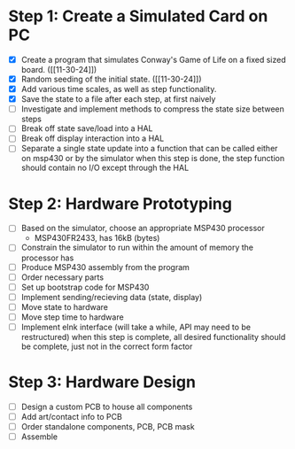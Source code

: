 # Step 1: Create a Simulated Card on PC
- [x] Create a program that simulates Conway's Game of Life on a fixed sized board. ([[11-30-24]])
- [x] Random seeding of the initial state. ([[11-30-24]])
- [x] Add various time scales, as well as step functionality.
- [x] Save the state to a file after each step, at first naively 
- [ ] Investigate and implement methods to compress the state size between steps
- [ ] Break off state save/load into a HAL
- [ ] Break off display interaction into a HAL
- [ ] Separate a single state update into a function that can be called either on msp430 or by the simulator
when this step is done, the step function should contain no I/O except through the HAL
# Step 2: Hardware Prototyping
- [ ] Based on the simulator, choose an appropriate MSP430 processor
	- MSP430FR2433, has 16kB (bytes)
- [ ] Constrain the simulator to run within the amount of memory the processor has
- [ ] Produce MSP430 assembly from the program
- [ ] Order necessary parts
- [ ] Set up bootstrap code for MSP430
- [ ] Implement sending/recieving data (state, display)
- [ ] Move state to hardware
- [ ] Move step time to hardware
- [ ] Implement eInk interface (will take a while, API may need to be restructured)
when this step is complete, all desired functionality should be complete, just not in the correct form factor

# Step 3: Hardware Design
- [ ] Design a custom PCB to house all components
- [ ] Add art/contact info to PCB
- [ ] Order standalone components, PCB, PCB mask
- [ ] Assemble